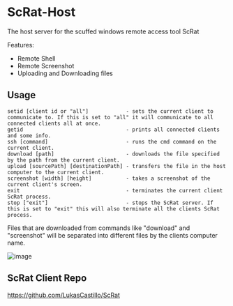 # ScRat-Host
The host server for the scuffed windows remote access tool ScRat

Features:
- Remote Shell
- Remote Screenshot
- Uploading and Downloading files

## Usage
```
setid [client id or "all"]            - sets the current client to communicate to. If this is set to "all" it will communicate to all connected clients all at once.
getid                                 - prints all connected clients and some info.
ssh [command]                         - runs the cmd command on the current client.
download [path]                       - downloads the file specified by the path from the current client.
upload [sourcePath] [destinationPath] - transfers the file in the host computer to the current client.
screenshot [width] [height]           - takes a screenshot of the current client's screen.
exit                                  - terminates the current client ScRat process.
stop ["exit"]                         - stops the ScRat server. If this is set to "exit" this will also terminate all the clients ScRat process.
```

Files that are downloaded from commands like "download" and "screenshot" will be separated into different files by the clients computer name.

![image](https://user-images.githubusercontent.com/112668532/206861238-3bb53ce4-bf3b-4165-bc23-a47f02ee9db2.png)

## ScRat Client Repo
https://github.com/LukasCastillo/ScRat

